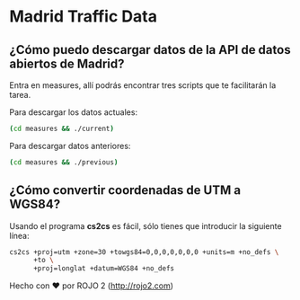# Madrid Traffic Data

## ¿Cómo puedo descargar datos de la API de datos abiertos de Madrid?

Entra en measures, allí podrás encontrar tres scripts que te facilitarán la tarea.

Para descargar los datos actuales:
```sh
(cd measures && ./current)
```

Para descargar datos anteriores:
```sh
(cd measures && ./previous)
```

## ¿Cómo convertir coordenadas de UTM a WGS84?

Usando el programa **cs2cs** es fácil, sólo tienes que introducir la siguiente
línea:

```sh
cs2cs +proj=utm +zone=30 +towgs84=0,0,0,0,0,0,0 +units=m +no_defs \
      +to \
      +proj=longlat +datum=WGS84 +no_defs
```

Hecho con :heart: por ROJO 2 (http://rojo2.com)
